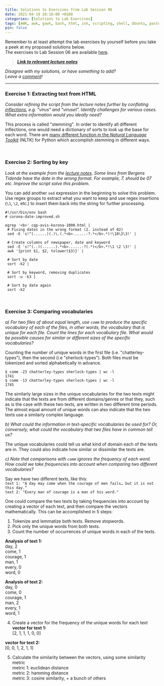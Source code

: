 ```yaml
---
title: Solutions to Exercises from Lab Session 06
date: 2021-04-10 20:16:00 +0100
categories: [Solutions to Lab Exercises]
tags: [AWK, awk, gawk, bash, html, zsh, scripting, shell, Ubuntu, paste, comm, wc, sort, similarity, vocabulary]
pin: false
---
```


Remember to at least attempt the lab exercises by yourself before you take a peek at my proposed solutions below. <br>
The exercises to Lab Session 06 are available [here](https://ling123labs.com/posts/Lab-Session-06/). <br>
> ***[Link to relevant lecture notes](https://lingkurs.h.uib.no/webroot/index.php?page=scripting/htmlcorpus&lang=en&course=ling123)***

*Disagree with my solutions, or have something to add? <br>
Leave a [comment](#post-extend-wrapper)!* <br>


---

### Exercise 1: Extracting text from HTML <br>
*Consider refining the script from the lecture notes further by
*conflating [inflections](https://www.thoughtco.com/inflection-grammar-term-1691168)*,
e.g. *"virus"* and *"viruset"*.
Identify challenges for various cases. What extra information would you ideally need?* <br>

This process is called "stemming". In order to identify all different inflections, one would need a dictionary of sorts
to look up the base for each word. There are
[many different function in the *Natural Language Toolkit*](https://www.nltk.org/howto/stem.html) (NLTK)
for Python which accomplish stemming in different ways. <br>

<br>

### Exercise 2: Sorting by key <br>
*Look at the example from the
[lecture notes](https://lingkurs.h.uib.no/webroot/index.php?page=scripting/sortbykey&lang=en&course=ling123).
Some lines from Bergens Tidende have the date in the wrong format.
For example, *7.* should be *07* etc. Improve the script solve this problem.* <br>

You can add another `sed` expression in the beginning to solve this problem. Use regex groups to extract what
you want to keep and use regex insertions (`\1`, `\2`, etc.) to insert them back into the string for further processing.

```shell
#!/usr/bin/env bash
# corona-date-improved.sh

egrep '<b>' cqp-avis-korona-1000.html |
 # Fixing dates in the wrong format (2. instead of 02)
 sed -E 's!^(......)(.)\.(.*<b>......-?.*</b>.*)!\10\2\3!' |

 # Create columns of newspaper, date and keyword
 sed -E 's!^(..)(......).*<b>......-?(.*)</b>.*!\1 \2 \3!' |
 awk '{print $1, $2, tolower($3)}' |

 # Sort by date
 sort -k2 |

 # Sort by keyword, removing duplicates
 sort -u -k3 |

 # Sort by date again
 sort -k2
```

<br>


### Exercise 3: Comparing vocabularies <br>
*a) For two files of about equal length, use `comm` to produce the specific vocabulary of each of the files,
in other words, the vocabulary that is unique for each file. Count the lines for each vocabulary file.
What would be possible causes for similar or different sizes of the specific vocabularies?* <br>


Counting the number of unique words in the first file (i.e. "chatterley-types"), then the second (i.e "sherlock-types").
Both files must be tokenized and sorted alphabetically in advance.

```shell
$ comm -23 chatterley-types sherlock-types | wc -l
1741
$ comm -13 chatterley-types sherlock-types | wc -l
1745
```

The similarly large sizes in the unique vocabularies for the two texts might indicate that the texts are from different
domains/genres or that they, such as is the case with these two texts, are written in two different time periods.
The almost equal amount of unique words can also indicate that the two texts use a similarly complex language.


*b) What could the information in text-specific vocabularies be used for? Or, conversely, what could the vocabulary that
two files have in common tell us?* <br>

The unique vocabularies could tell us what kind of domain each of the texts are in. They could also indicate how similar
or dissimilar the texts are. <br>

*c) Note that comparisons with `comm` ignores the frequency of each word.
How could we take frequencies into account when comparing two different vocabularies?*

Say we have two different texts, like this: <br>
  `text 1: "A day may come when the courage of men fails… but it is not this day.”` <br>
  `text 2: "Every man of courage is a man of his word."` <br>

One could compare the two texts by taking frequencies into account by creating a vector of each text,
and then compare the vectors mathematically. This can be accomplished in 5 steps:

1) Tokenize and lemmatize both texts. Remove stopwords. <br>
2) Pick only the unique words from both texts. <br>
3) Count the number of occurrences of unique words in each of the texts. <br>

**Analysis of text 1:** <br>
day, 2 <br>
come, 1 <br>
courage, 1 <br>
man, 1 <br>
every, 0 <br>
word, 0 <br>

**Analysis of text 2:** <br>
day, 0 <br>
come, 0 <br>
courage, 1 <br>
man, 2 <br>
every, 1 <br>
word, 1 <br>

4) Create a vector for the frequency of the unique words for each text <br>
**vector for text 1:** <br>
[2, 1, 1, 1, 0, 0] <br>

**vector for text 2:** <br>
[0, 0, 1, 2, 1, 1] <br>

5) Calculate the similarity between the vectors, using some similarity metric <br>
metric 1: euclidean distance <br>
metric 2: hamming distance <br>
metric 3: cosine similarity, + a bunch of others <br>

<br>
<br>
